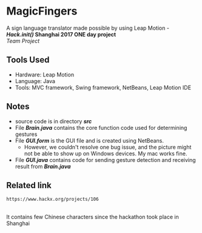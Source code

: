 # MagicFingers
A sign language translator made possible by using Leap Motion - **_Hack.init()_ Shanghai 2017 ONE day project**
<br> _Team Project_

## Tools Used
- Hardware: Leap Motion
- Language: Java
- Tools: MVC framework, Swing framework, NetBeans, Leap Motion IDE

## Notes
- source code is in directory **_src_**
- File **_Brain.java_** contains the core function code used for determining gestures
- File **_GUI.form_** is the GUI file and is created using NetBeans.
  - However, we couldn't resolve one bug issue, and the picture might not be able to show up on Windows devices. My mac works fine.
- File **_GUI.java_** contains code for sending gesture detection and receiving result from **_Brain.java_**
 
## Related link
    https://www.hackx.org/projects/106
<br>   It contains few Chinese characters since the hackathon took place in Shanghai
